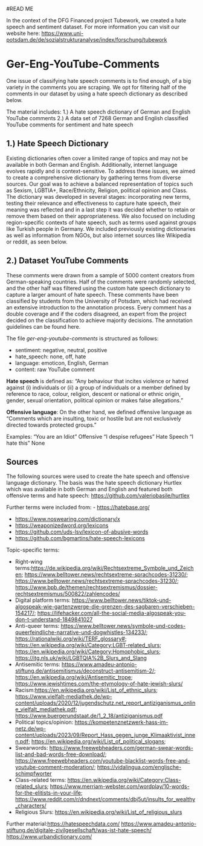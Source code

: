#READ ME

In the context of the DFG Financed project Tubework, we created a hate speech and sentiment dataset. For more information you can visit our website here: https://www.uni-potsdam.de/de/sozialstrukturanalyse/index/forschung/tubework
  

# Ger-Eng-YouTube-Comments

One issue of classifying hate speech comments is to find enough, of a big variety in the comments you are scraping. We opt for filtering half of the comments in our dataset by using a hate speech dictionary as described below. 

The material includes: 
1.) A hate speech dictionary of German and English YouTube comments
2.) A data set of 7268 German and English classified YouTube comments for sentiment and hate speech

## 1.) Hate Speech Dictionary

Existing dictionaries often cover a limited range of topics and may not be available in both German and English. Additionally, internet language evolves rapidly and is context-sensitive. To address these issues, we aimed to create a comprehensive dictionary by gathering terms from diverse sources. Our goal was to achieve a balanced representation of topics such as Sexism, LGBTIA+, Race/Ethnicity, Religion, political opinion and Class. The dictionary was developed in several stages: incorporating new terms, testing their relevance and effectiveness to capture hate speech, their meaning was reflected and in a last step it was decided whether to retain or remove them based on their appropriateness. We also focused on including region-specific contexts of hate speech, such as terms used against groups like Turkish people in Germany. We included previously existing dictionaries as well as information from NGOs, but also internet sources like Wikipedia or reddit, as seen below.

##  2.) Dataset YouTube Comments

These comments were drawn from a sample of 5000 content creators from German-speaking countries. Half of the comments were randomly selected, and the other half was filtered using the custom hate speech dictionary to capture a larger amount of hate speech. These comments have been classified by students from the University of Potsdam, which had received an extensive introduction to the annotation process. Every comment has a double coverage and if the coders disagreed, an expert from the project decided on the classification to achieve majority decisions. The annotation guidelines can be found here.

The file *ger-eng-youtube-comments* is structured as follows:
- sentiment: negative, neutral, positive
- hate_speech: none, off, hate
- language: emoticon, English, German
- content: raw YouTube comment

**Hate speech** is defined as: “Any behaviour that incites violence or hatred against (i) individuals or (ii) a group of individuals or a member defined by reference to race, colour, religion, descent or national or ethnic origin,  gender, sexual orientation, political opinion or makes false allegations.”

**Offensive language**: 
On the other hand, we defined offensive language as “Comments which are insulting, toxic or hostile but are not exclusively directed towards protected groups.” 

Examples: 
“You are an Idiot” Offensive
“I despise refugees” Hate Speech
“I hate this” None

##  Sources 
The following sources were used to create the hate speech and offensive language dictionary. The basis was the hate speech dictionary Hurtlex which was available in both German and English and featured both offensive terms and hate speech:
https://github.com/valeriobasile/hurtlex 

Further terms were included from:
    - https://hatebase.org/
 - https://www.noswearing.com/dictionary/x
 - https://weaponizedword.org/lexicons 
 - https://github.com/uds-lsv/lexicon-of-abusive-words 
 - https://github.com/bgmartins/hate-speech-lexicons

Topic-specific terms:
- Right-wing terms:https://de.wikipedia.org/wiki/Rechtsextreme_Symbole_und_Zeichen; https://www.belltower.news/rechtsextreme-sprachcodes-31230/; https://www.belltower.news/rechtsextreme-sprachcodes-31230/; https://www.bpb.de/themen/rechtsextremismus/dossier-rechtsextremismus/500822/zahlencodes/
- Digital platform terms: https://www.belltower.news/tiktok-und-algospeak-wie-gartenzwerge-die-grenzen-des-sagbaren-verschieben-154217/; https://lifehacker.com/all-the-social-media-algospeak-you-don-t-understand-1849841027
- Anti-queer terms: https://www.belltower.news/symbole-und-codes-queerfeindliche-narrative-und-dogwhistles-134233/; https://rationalwiki.org/wiki/TERF_glossary#; https://en.wikipedia.org/wiki/Category:LGBT-related_slurs; https://en.wikipedia.org/wiki/Category:Homophobic_slurs; https://itg.nls.uk/wiki/LGBTQIA%2B_Slurs_and_Slang 
- Antisemitic terms: https://www.amadeu-antonio-stiftung.de/antisemitismus/deconstruct-antisemitism-2/; https://en.wikipedia.org/wiki/Antisemitic_trope; https://www.jewishtimes.com/the-etymology-of-hate-jewish-slurs/ 
- Racism:https://en.wikipedia.org/wiki/List_of_ethnic_slurs; https://www.vielfalt-mediathek.de/wp-content/uploads/2020/12/jugendschutz.net_report_antiziganismus_online_vielfalt_mediathek.pdf; https://www.buergerundstaat.de/1_2_18/antiziganismus.pdf
- Political topics/opinion: https://kompetenznetzwerk-hass-im-netz.de/wp-content/uploads/2023/09/Report_Hass_gegen_junge_Klimaaktivist_innen.pdf; https://en.wikipedia.org/wiki/List_of_political_slogans;
- Swearwords: https://www.freewebheaders.com/german-swear-words-list-and-bad-words-free-download/; https://www.freewebheaders.com/youtube-blacklist-words-free-and-youtube-comment-moderation/; https://vidalingua.com/englische-schimpfworter
- Class-related terms: https://en.wikipedia.org/wiki/Category:Class-related_slurs; https://www.merriam-webster.com/wordplay/10-words-for-the-elitists-in-your-life; https://www.reddit.com/r/dndnext/comments/dbj5ut/insults_for_wealthy_characters/
- Religious Slurs: https://en.wikipedia.org/wiki/List_of_religious_slurs 


Further material:https://hatespeechdata.com/
https://www.amadeu-antonio-stiftung.de/digitale-zivilgesellschaft/was-ist-hate-speech/ 
https://www.urbandictionary.com/ 






